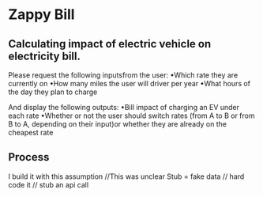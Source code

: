 # Zappy Bill

## Calculating impact of electric vehicle on electricity bill.

Please request the following inputsfrom the user:
•Which rate they are currently on
•How many miles the user will driver per year
•What hours of the day they plan to charge

And display the following outputs:
•Bill impact of charging an EV under each rate
•Whether or not the user should switch rates (from A to B or from B to A, depending on their input)or whether they are already on the cheapest rate

## Process

I build it with this assumption //This was unclear
Stub = fake data // hard code it // stub an api call
